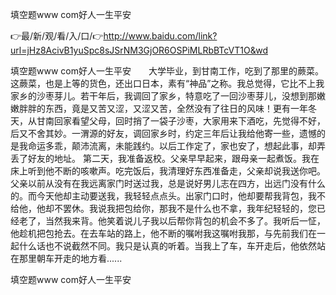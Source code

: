 填空题www com好人一生平安

👉最/新/观/看/入/口/👉http://www.baidu.com/link?url=jHz8AcivB1yuSpc8sJSrNM3GjOR6OSPiMLRbBTcVT1O&wd

填空题www com好人一生平安　　大学毕业，到甘南工作，吃到了那里的蕨菜。这蕨菜，也是上等的货色，还出口日本，素有“神品”之称。我总觉得，它比不上我家乡的沙枣芽儿。若干年后，我调回了家乡，特意吃了一回沙枣芽儿，没想到那嫩嫩胖胖的东西，竟是又苦又涩，又涩又苦，全然没有了往日的风味！更有一年冬天，从甘南回家看望父母，回时捎了一袋子沙枣，大家用来下酒吃，先觉得不好，后又不舍其妙。一渭源的好友，调回家乡时，约定三年后让我给他寄一些，遗憾的是我命运多乖，颠沛流离，未能践约。以后工作定了，家也安了，想起此事，却弄丢了好友的地址。
第二天，我准备返校。父亲早早起来，跟母亲一起煮饭。我在床上听到他不断的咳嗽声。吃完饭后，我清理好东西准备走，父亲却说我送你吧。父亲以前从没有在我远离家门时送过我，总是说好男儿志在四方，出远门没有什么的。而今天他却主动要送我，我轻轻点点头。出家门口时，他却要帮我背包，我不给他，他却不罢休。我说我把包给你，那我不是什么也不拿，我年纪轻轻的，您已经老了，当然我来背。他笑着说儿子我以后帮你背包的机会不多了。我听后一怔，他趁机把包抢去。在去车站的路上，他不断的嘱咐我这嘱咐我那，与先前我们在一起什么话也不说截然不同。我只是认真的听着。当我上了车，车开走后，他依然站在那里朝车开走的地方看......


填空题www com好人一生平安
